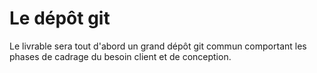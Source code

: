 # Le dépôt git

Le livrable sera tout d'abord un grand dépôt git commun comportant les phases de cadrage du besoin client et de conception.